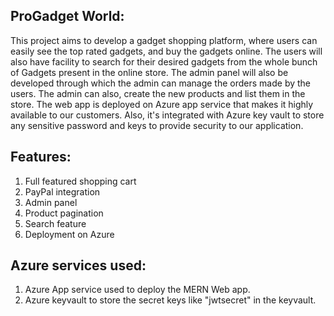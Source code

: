 ## ProGadget World:
This project aims to develop a gadget shopping platform, where users can easily see the top rated gadgets, and buy the gadgets online. The users will also have facility to search for their desired gadgets from the whole bunch of Gadgets present in the online store. The admin panel will also be developed through which the admin can manage the orders made by the users. The admin can also, create the new products and list them in the store. The web app is deployed on Azure app service that makes it highly available to our customers. Also, it's integrated with Azure key vault to store any sensitive password and keys to provide security to our application.

## Features:
1. Full featured shopping cart
2. PayPal integration
3. Admin panel
4. Product pagination
5. Search feature
6. Deployment on Azure

## Azure services used:
1. Azure App service used to deploy the MERN Web app.
2. Azure keyvault to store the secret keys like "jwtsecret" in the keyvault.